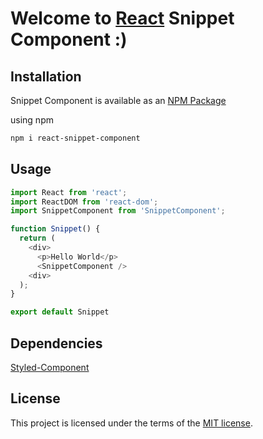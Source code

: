 # Welcome to [React](https://reactjs.org/) Snippet Component :)

## Installation

Snippet Component is available as an [NPM Package](https://www.npmjs.com/package/react-snippet-component)

using npm

```bash
npm i react-snippet-component
```

## Usage

```javascript
import React from 'react';
import ReactDOM from 'react-dom';
import SnippetComponent from 'SnippetComponent';

function Snippet() {
  return (
    <div>
      <p>Hello World</p>
      <SnippetComponent />
    <div>
  );
}

export default Snippet

```


## Dependencies

[Styled-Component](https://styled-components.com)


## License

This project is licensed under the terms of the [MIT license](https://github.com/mui-org/material-ui/blob/master/LICENSE).
